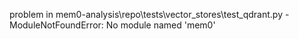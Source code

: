 problem in mem0-analysis\repo\tests\vector_stores\test_qdrant.py - ModuleNotFoundError: No module named 'mem0'
